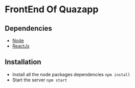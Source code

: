 # FrontEnd Of Quazapp

## Dependencies
* [Node]('https://nodejs.org')
* [ReactJs]('https://nodejs.org')

## Installation

* Install all the node packages dependencies
```npm install```
* Start the server
```npm start```
